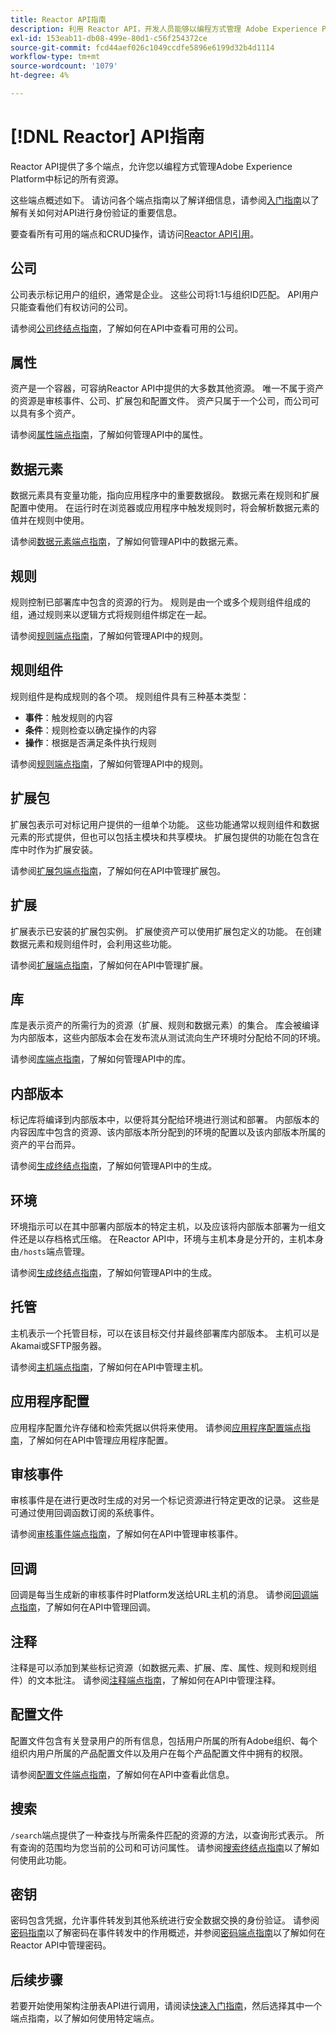 ```yaml
---
title: Reactor API指南
description: 利用 Reactor API，开发人员能够以编程方式管理 Adobe Experience Platform 中标记的所有资源。参阅本指南，了解如何使用 API 执行关键操作。
exl-id: 153eab11-db08-499e-80d1-c56f254372ce
source-git-commit: fcd44aef026c1049ccdfe5896e6199d32b4d1114
workflow-type: tm+mt
source-wordcount: '1079'
ht-degree: 4%

---
```


# [!DNL Reactor] API指南

Reactor API提供了多个端点，允许您以编程方式管理Adobe Experience Platform中标记的所有资源。

这些端点概述如下。 请访问各个端点指南以了解详细信息，请参阅[入门指南](./getting-started.md)以了解有关如何对API进行身份验证的重要信息。

要查看所有可用的端点和CRUD操作，请访问[Reactor API引用](https://www.adobe.io/experience-platform-apis/references/reactor/)。

## 公司

公司表示标记用户的组织，通常是企业。 这些公司将1:1与组织ID匹配。 API用户只能查看他们有权访问的公司。

请参阅[公司终结点指南](./endpoints/companies.md)，了解如何在API中查看可用的公司。

## 属性

资产是一个容器，可容纳Reactor API中提供的大多数其他资源。 唯一不属于资产的资源是审核事件、公司、扩展包和配置文件。 资产只属于一个公司，而公司可以具有多个资产。

请参阅[属性端点指南](./endpoints/properties.md)，了解如何管理API中的属性。

## 数据元素

数据元素具有变量功能，指向应用程序中的重要数据段。 数据元素在规则和扩展配置中使用。 在运行时在浏览器或应用程序中触发规则时，将会解析数据元素的值并在规则中使用。

请参阅[数据元素端点指南](./endpoints/data-elements.md)，了解如何管理API中的数据元素。

## 规则

规则控制已部署库中包含的资源的行为。 规则是由一个或多个规则组件组成的组，通过规则来以逻辑方式将规则组件绑定在一起。

请参阅[规则端点指南](./endpoints/rules.md)，了解如何管理API中的规则。

## 规则组件

规则组件是构成规则的各个项。 规则组件具有三种基本类型：

* **事件**：触发规则的内容
* **条件**：规则检查以确定操作的内容
* **操作**：根据是否满足条件执行规则

请参阅[规则端点指南](./endpoints/rules.md)，了解如何管理API中的规则。

## 扩展包

扩展包表示可对标记用户提供的一组单个功能。 这些功能通常以规则组件和数据元素的形式提供，但也可以包括主模块和共享模块。 扩展包提供的功能在包含在库中时作为扩展安装。

请参阅[扩展包端点指南](./endpoints/extension-packages.md)，了解如何在API中管理扩展包。

## 扩展

扩展表示已安装的扩展包实例。 扩展使资产可以使用扩展包定义的功能。 在创建数据元素和规则组件时，会利用这些功能。

请参阅[扩展端点指南](./endpoints/extensions.md)，了解如何在API中管理扩展。

## 库

库是表示资产的所需行为的资源（扩展、规则和数据元素）的集合。 库会被编译为内部版本，这些内部版本会在发布流从测试流向生产环境时分配给不同的环境。

请参阅[库端点指南](./endpoints/libraries.md)，了解如何管理API中的库。

## 内部版本

标记库将编译到内部版本中，以便将其分配给环境进行测试和部署。 内部版本的内容因库中包含的资源、该内部版本所分配到的环境的配置以及该内部版本所属的资产的平台而异。

请参阅[生成终结点指南](./endpoints/builds.md)，了解如何管理API中的生成。

## 环境

环境指示可以在其中部署内部版本的特定主机，以及应该将内部版本部署为一组文件还是以存档格式压缩。 在Reactor API中，环境与主机本身是分开的，主机本身由`/hosts`端点管理。

请参阅[生成终结点指南](./endpoints/builds.md)，了解如何管理API中的生成。

## 托管

主机表示一个托管目标，可以在该目标交付并最终部署库内部版本。 主机可以是Akamai或SFTP服务器。

请参阅[主机端点指南](./endpoints/hosts.md)，了解如何在API中管理主机。

## 应用程序配置

应用程序配置允许存储和检索凭据以供将来使用。 请参阅[应用程序配置端点指南](./endpoints/app-configurations.md)，了解如何在API中管理应用程序配置。

## 审核事件

审核事件是在进行更改时生成的对另一个标记资源进行特定更改的记录。 这些是可通过使用回调函数订阅的系统事件。

请参阅[审核事件端点指南](./endpoints/audit-events.md)，了解如何在API中管理审核事件。

## 回调

回调是每当生成新的审核事件时Platform发送给URL主机的消息。 请参阅[回调端点指南](./endpoints/callbacks.md)，了解如何在API中管理回调。

## 注释

注释是可以添加到某些标记资源（如数据元素、扩展、库、属性、规则和规则组件）的文本批注。 请参阅[注释端点指南](./endpoints/notes.md)，了解如何在API中管理注释。

## 配置文件

配置文件包含有关登录用户的所有信息，包括用户所属的所有Adobe组织、每个组织内用户所属的产品配置文件以及用户在每个产品配置文件中拥有的权限。

请参阅[配置文件端点指南](./endpoints/profile.md)，了解如何在API中查看此信息。

## 搜索

`/search`端点提供了一种查找与所需条件匹配的资源的方法，以查询形式表示。 所有查询的范围均为您当前的公司和可访问属性。 请参阅[搜索终结点指南](./endpoints/search.md)以了解如何使用此功能。

## 密钥

密码包含凭据，允许事件转发到其他系统进行安全数据交换的身份验证。 请参阅[密码指南](./guides/secrets.md)以了解密码在事件转发中的作用概述，并参阅[密码端点指南](./endpoints/secrets.md)以了解如何在Reactor API中管理密码。

## 后续步骤

若要开始使用架构注册表API进行调用，请阅读[快速入门指南](./getting-started.md)，然后选择其中一个端点指南，以了解如何使用特定端点。
